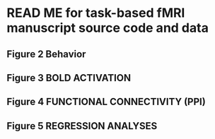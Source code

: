 # READ ME for task-based fMRI manuscript source code and data 

## Figure 2 Behavior

## Figure 3 BOLD ACTIVATION


## Figure 4 FUNCTIONAL CONNECTIVITY (PPI)


## Figure 5 REGRESSION ANALYSES

